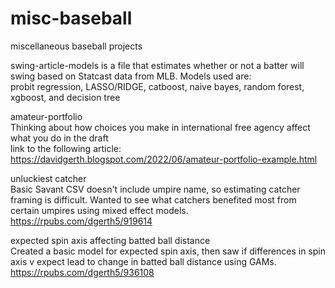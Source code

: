 # misc-baseball
miscellaneous baseball projects <br/>

swing-article-models is a file that estimates whether or not a batter will swing based on Statcast data from MLB. Models used are: <br/>
probit regression, LASSO/RIDGE, catboost, naive bayes, random forest, xgboost, and decision tree

amateur-portfolio <br/>
Thinking about how choices you make in international free agency affect what you do in the draft <br/>
link to the following article: https://davidgerth.blogspot.com/2022/06/amateur-portfolio-example.html <br/>

unluckiest catcher <br/>
Basic Savant CSV doesn't include umpire name, so estimating catcher framing is difficult. Wanted to see what catchers benefited most from certain umpires using mixed effect models. <br/>
https://rpubs.com/dgerth5/919614

expected spin axis affecting batted ball distance <br/>
Created a basic model for expected spin axis, then saw if differences in spin axis v expect lead to change in batted ball distance using GAMs. <br/>
https://rpubs.com/dgerth5/936108
